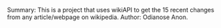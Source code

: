 Summary: This is a project that uses wikiAPI to get the 15 recent changes from any article/webpage on wikipedia. 
Author: Odianose Anon.
